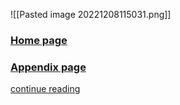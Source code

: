 

![[Pasted image 20221208115031.png]]

### [Home page](obsidian://open?vault=first%20vault&file=Heaps%20chapter12%2FHome%20page)


### [Appendix page](obsidian://open?vault=first%20vault&file=Heaps%20chapter12%2FAppendix)

[continue reading](obsidian://open?vault=first%20vault&file=Heaps%20chapter12%2F12.3%20FIBONACCI%20HEAPS)